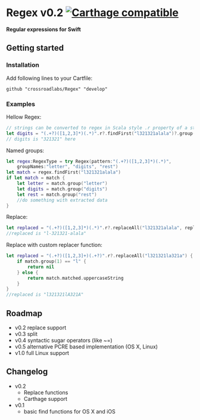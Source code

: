 # Regex v0.2 [![Carthage compatible](https://img.shields.io/badge/Carthage-compatible-4BC51D.svg?style=flat)](https://github.com/Carthage/Carthage)

**Regular expressions for Swift**

## Getting started

### Installation

Add following lines to your Cartfile:  

	github "crossroadlabs/Regex" "develop"

### Examples

Hellow Regex:

```swift
// strings can be converted to regex in Scala style .r property of a string
let digits = "(.+?)([1,2,3]*)(.*)".r?.findFirst("l321321alala")?.group(2)
// digits is "321321" here
```

Named groups:

```swift
let regex:RegexType = try Regex(pattern:"(.+?)([1,2,3]*)(.*)",
	groupNames:"letter", "digits", "rest")
let match = regex.findFirst("l321321alala")
if let match = match {
	let letter = match.group("letter")
	let digits = match.group("digits")
	let rest = match.group("rest")
	//do something with extracted data
}
```

Replace:

```swift
let replaced = "(.+?)([1,2,3]*)(.*)".r?.replaceAll("l321321alala", replacement: "$1-$2-$3")
//replaced is "l-321321-alala"
```

Replace with custom replacer function:

```swift
let replaced = "(.+?)([1,2,3]+)(.+?)".r?.replaceAll("l321321la321a") { match in
	if match.group(1) == "l" {
		return nil
	} else {
		return match.matched.uppercaseString
	}
}
//replaced is "l321321lA321A"
```

## Roadmap

* v0.2 replace support
* v0.3 split
* v0.4 syntactic sugar operators (like ~=)
* v0.5 alternative PCRE based implementation (OS X, Linux)
* v1.0 full Linux support

## Changelog

* v0.2
	* Replace functions
	* Carthage support
* v0.1
	* basic find functions for OS X and iOS

